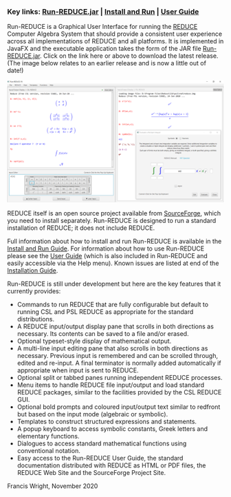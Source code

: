 ### Key links: [Run-REDUCE.jar](https://github.com/fjwright/Run-REDUCE/releases/latest/download/Run-REDUCE.jar) | [Install and Run](InstallAndRun.md) | [User Guide](UserGuide.html)

Run-REDUCE is a Graphical User Interface for running the
[REDUCE](https://reduce-algebra.sourceforge.io/) Computer Algebra
System that should provide a consistent user experience across all
implementations of REDUCE and all platforms.  It is implemented in
JavaFX and the executable application takes the form of the JAR file
[Run-REDUCE.jar](https://github.com/fjwright/Run-REDUCE/releases/latest/download/Run-REDUCE.jar).
Click on the link here or above to download the latest release.  (The
image below relates to an earlier release and is now a little out of
date!)

![Run-REDUCE screen shot](Run-REDUCE.png "Run-REDUCE screen shot")

REDUCE itself is an open source project available from
[SourceForge](https://sourceforge.net/projects/reduce-algebra/), which
you need to install separately.  Run-REDUCE is designed to run a
standard installation of REDUCE; it does not include REDUCE.

Full information about how to install and run Run-REDUCE is
available in the [Install and Run Guide](InstallAndRun.md).  For
information about how to use Run-REDUCE please see the [User
Guide](UserGuide.html) (which is also included in Run-REDUCE and
easily accessible via the Help menu).  Known issues are listed at end
of the [Installation Guide](InstallationGuide.md).

Run-REDUCE is still under development but here are the key features
that it currently provides:

* Commands to run REDUCE that are fully configurable but default to
  running CSL and PSL REDUCE as appropriate for the standard
  distributions.
* A REDUCE input/output display pane that scrolls in both directions
  as necessary.  Its contents can be saved to a file and/or erased.
* Optional typeset-style display of mathematical output.
* A multi-line input editing pane that also scrolls in both directions
  as necessary.  Previous input is remembered and can be scrolled
  through, edited and re-input.  A final terminator is normally added
  automatically if appropriate when input is sent to REDUCE.
* Optional split or tabbed panes running independent REDUCE processes.
* Menu items to handle REDUCE file input/output and load standard
  REDUCE packages, similar to the facilities provided by the CSL
  REDUCE GUI.
* Optional bold prompts and coloured input/output text similar to
  redfront but based on the input mode (algebraic or symbolic).
* Templates to construct structured expressions and statements.
* A popup keyboard to access symbolic constants, Greek letters and
  elementary functions.
* Dialogues to access standard mathematical functions using
  conventional notation.
* Easy access to the Run-REDUCE User Guide, the standard
  documentation distributed with REDUCE as HTML or PDF files, the
  REDUCE Web Site and the SourceForge Project Site.

Francis Wright, November 2020
